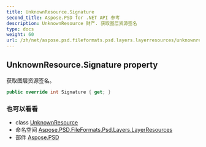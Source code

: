```yaml
---
title: UnknownResource.Signature
second_title: Aspose.PSD for .NET API 参考
description: UnknownResource 财产. 获取图层资源签名
type: docs
weight: 60
url: /zh/net/aspose.psd.fileformats.psd.layers.layerresources/unknownresource/signature/
---
```

## UnknownResource.Signature property

获取图层资源签名。

```csharp
public override int Signature { get; }
```

### 也可以看看

* class [UnknownResource](../)
* 命名空间 [Aspose.PSD.FileFormats.Psd.Layers.LayerResources](../../unknownresource/)
* 部件 [Aspose.PSD](../../../)


